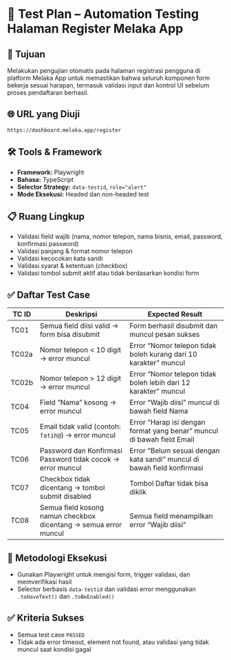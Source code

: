 # 🧪 Test Plan – Automation Testing Halaman Register Melaka App

## 📌 Tujuan
Melakukan pengujian otomatis pada halaman registrasi pengguna di platform Melaka App untuk memastikan bahwa seluruh komponen form bekerja sesuai harapan, termasuk validasi input dan kontrol UI sebelum proses pendaftaran berhasil.

## 🌐 URL yang Diuji
`https://dashboard.melaka.app/register`

## 🛠️ Tools & Framework
- **Framework:** Playwright
- **Bahasa:** TypeScript
- **Selector Strategy:** `data-testid`, `role="alert"`
- **Mode Eksekusi:** Headed dan non-headed test

## 📋 Ruang Lingkup
- Validasi field wajib (nama, nomor telepon, nama bisnis, email, password, konfirmasi password)
- Validasi panjang & format nomor telepon
- Validasi kecocokan kata sandi
- Validasi syarat & ketentuan (checkbox)
- Validasi tombol submit aktif atau tidak berdasarkan kondisi form

## ✅ Daftar Test Case

| TC ID   | Deskripsi                                                                                   | Expected Result                                                             |
|---------|---------------------------------------------------------------------------------------------|------------------------------------------------------------------------------|
| TC01    | Semua field diisi valid → form bisa disubmit                                               | Form berhasil disubmit dan muncul pesan sukses                              |
| TC02a   | Nomor telepon < 10 digit → error muncul                                                    | Error “Nomor telepon tidak boleh kurang dari 10 karakter” muncul            |
| TC02b   | Nomor telepon > 12 digit → error muncul                                                    | Error “Nomor telepon tidak boleh lebih dari 12 karakter” muncul             |
| TC04    | Field “Nama” kosong → error muncul                                                         | Error “Wajib diisi” muncul di bawah field Nama                              |
| TC05    | Email tidak valid (contoh: `fatih@`) → error muncul                                        | Error “Harap isi dengan format yang benar” muncul di bawah field Email      |
| TC06    | Password dan Konfirmasi Password tidak cocok → error muncul                                | Error “Belum sesuai dengan kata sandi” muncul di bawah field konfirmasi     |
| TC07    | Checkbox tidak dicentang → tombol submit disabled                                          | Tombol Daftar tidak bisa diklik                                             |
| TC08    | Semua field kosong namun checkbox dicentang → semua error muncul                           | Semua field menampilkan error “Wajib diisi”                                 |

## 🧪 Metodologi Eksekusi
- Gunakan Playwright untuk mengisi form, trigger validasi, dan memverifikasi hasil
- Selector berbasis `data-testid` dan validasi error menggunakan `.toHaveText()` dan `.toBeEnabled()`

## ✅ Kriteria Sukses
- Semua test case `PASSED`
- Tidak ada error timeout, element not found, atau validasi yang tidak muncul saat kondisi gagal
